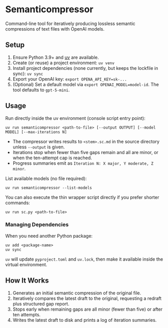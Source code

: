 # Semanticompressor

Command-line tool for iteratively producing lossless semantic compressions of text files with OpenAI models.

## Setup

1. Ensure Python 3.9+ and [uv](https://github.com/astral-sh/uv) are available.
2. Create (or reuse) a project environment: `uv venv`
3. Install project dependencies (none currently, but keeps the lockfile in sync): `uv sync`
4. Export your OpenAI key: `export OPENA_API_KEY=sk-...`
5. (Optional) Set a default model via `export OPENAI_MODEL=model-id`. The tool defaults to `gpt-5-mini`.

## Usage

Run directly inside the uv environment (console script entry point):

```
uv run semanticompressor <path-to-file> [--output OUTPUT] [--model MODEL] [--max-iterations N]
```

- The compressor writes results to `<stem>.sc.md` in the source directory unless `--output` is given.
- Iterations stop when fewer than five gaps remain and all are minor, or when the ten-attempt cap is reached.
- Progress summaries emit as `Iteration N: X major, Y moderate, Z minor`.

List available models (no file required):

```
uv run semanticompressor --list-models
```

You can also execute the thin wrapper script directly if you prefer shorter commands:

```
uv run sc.py <path-to-file>
```

### Managing Dependencies

When you need another Python package:

```
uv add <package-name>
uv sync
```

`uv` will update `pyproject.toml` and `uv.lock`, then make it available inside the virtual environment.

## How It Works

1. Generates an initial semantic compression of the original file.
2. Iteratively compares the latest draft to the original, requesting a redraft plus structured gap report.
3. Stops early when remaining gaps are all minor (fewer than five) or after ten attempts.
4. Writes the latest draft to disk and prints a log of iteration summaries.
